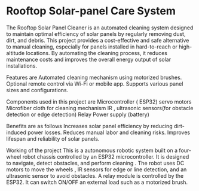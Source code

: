 # Rooftop Solar-panel Care System
The Rooftop Solar Panel Cleaner is an automated cleaning system designed to maintain optimal efficiency of solar panels by regularly removing dust, dirt, and debris. This project provides a cost-effective and safe alternative to manual cleaning, especially for panels installed in hard-to-reach or high-altitude locations. By automating the cleaning process, it reduces maintenance costs and improves the overall energy output of solar installations.

Features are
Automated cleaning mechanism using motorized brushes.
Optional remote control via Wi-Fi or mobile app.
Supports various panel sizes and configurations.

Components used in this project are
Microcontroller ( ESP32)
servo motors
Microfiber cloth for cleaning mechanism
IR , ultrasonic sensors(for obstacle detection or edge detection)
Relay
Power supply (battery)

Benefits are as follows
Increases solar panel efficiency by reducing dirt-induced power losses.
Reduces manual labor and cleaning risks.
Improves lifespan and reliability of solar panels.

Working of the project 
This is a autonomous robotic system built on a four-wheel robot chassis controlled by an ESP32 microcontroller. It is designed to navigate, detect obstacles, and perform cleaning . The robot uses DC motors to move the wheels , IR sensors for edge or line detection, and an ultrasonic sensor to avoid obstacles. A relay module is controlled by the ESP32. It can switch ON/OFF an external load such as a motorized brush.
